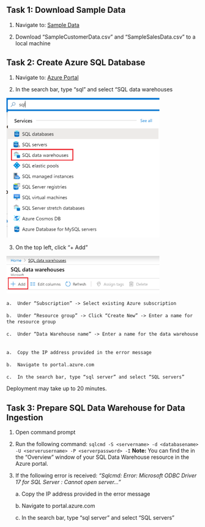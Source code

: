 ##  Task 1: Download Sample Data

1. Navigate to: [Sample Data](https://github.com/matthewrodin/AzureAnalysisServices-SlidingWindowPartitioning/tree/master/Sample%20Data)

2. Download “SampleCustomerData.csv” and “SampleSalesData.csv” to a local machine


##  Task 2: Create Azure SQL Database

1. Navigate to: [Azure Portal](https://portal.azure.com/)

2. In the search bar, type “sql” and select “SQL data warehouses
<img src="./Pictures/aas1.png" width="400">

3. On the top left, click “+ Add”
<img src="./Pictures/aas2.png" width="400">

	a.	Under “Subscription” -> Select existing Azure subscription

	b.	Under “Resource group” -> Click “Create New” -> Enter a name for the resource group

	c.	Under “Data Warehouse name” -> Enter a name for the data warehouse


	a.	Copy the IP address provided in the error message

	b.	Navigate to portal.azure.com

	c.	In the search bar, type “sql server” and select “SQL servers”



Deployment may take up to 20 minutes.

##  Task 3: Prepare SQL Data Warehouse for Data Ingestion
1. Open command prompt
2. Run the following command:
`sqlcmd -S <servername> -d <databasename> -U <serverusername> -P <serverpassword> -I`
**Note:** You can find the <servername> in the “Overview” window of your SQL Data Warehouse resource in the Azure portal.
3. If the following error is received: *“Sqlcmd: Error: Microsoft ODBC Driver 17 for SQL Server : Cannot open server…”*

	a.	Copy the IP address provided in the error message

	b.	Navigate to portal.azure.com

	c.	In the search bar, type “sql server” and select “SQL servers”




